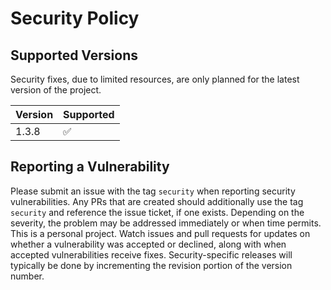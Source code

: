# Security Policy

## Supported Versions

Security fixes, due to limited resources, are only planned for the latest version of the project.

| Version | Supported          |
| ------- | ------------------ |
| 1.3.8   | :white_check_mark: |

<!--
| Version | Supported          |
| ------- | ------------------ |
| 5.1.x   | :white_check_mark: |
| 5.0.x   | :x:                |-->

## Reporting a Vulnerability

Please submit an issue with the tag `security` when reporting security vulnerabilities. Any PRs that are created should additionally use the tag `security` and reference the issue ticket, if one exists. Depending on the severity, the problem may be addressed immediately or when time permits. This is a personal project. Watch issues and pull requests for updates on whether a vulnerability was accepted or declined, along with when accepted vulnerabilities receive fixes. Security-specific releases will typically be done by incrementing the revision portion of the version number.

